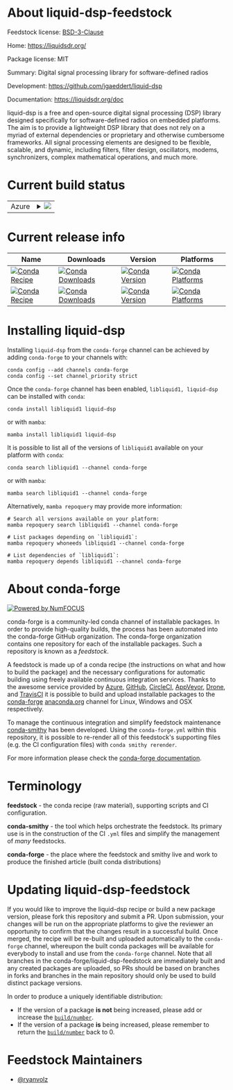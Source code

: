 About liquid-dsp-feedstock
==========================

Feedstock license: [BSD-3-Clause](https://github.com/conda-forge/liquid-dsp-feedstock/blob/main/LICENSE.txt)

Home: https://liquidsdr.org/

Package license: MIT

Summary: Digital signal processing library for software-defined radios

Development: https://github.com/jgaeddert/liquid-dsp

Documentation: https://liquidsdr.org/doc

liquid-dsp is a free and open-source digital signal processing (DSP) library designed specifically for software-defined radios on embedded platforms. The aim is to provide a lightweight DSP library that does not rely on a myriad of external dependencies or proprietary and otherwise cumbersome frameworks. All signal processing elements are designed to be flexible, scalable, and dynamic, including filters, filter design, oscillators, modems, synchronizers, complex mathematical operations, and much more.


Current build status
====================


<table>
    
  <tr>
    <td>Azure</td>
    <td>
      <details>
        <summary>
          <a href="https://dev.azure.com/conda-forge/feedstock-builds/_build/latest?definitionId=18407&branchName=main">
            <img src="https://dev.azure.com/conda-forge/feedstock-builds/_apis/build/status/liquid-dsp-feedstock?branchName=main">
          </a>
        </summary>
        <table>
          <thead><tr><th>Variant</th><th>Status</th></tr></thead>
          <tbody><tr>
              <td>linux_64_microarch_level1</td>
              <td>
                <a href="https://dev.azure.com/conda-forge/feedstock-builds/_build/latest?definitionId=18407&branchName=main">
                  <img src="https://dev.azure.com/conda-forge/feedstock-builds/_apis/build/status/liquid-dsp-feedstock?branchName=main&jobName=linux&configuration=linux%20linux_64_microarch_level1" alt="variant">
                </a>
              </td>
            </tr><tr>
              <td>linux_64_microarch_level3</td>
              <td>
                <a href="https://dev.azure.com/conda-forge/feedstock-builds/_build/latest?definitionId=18407&branchName=main">
                  <img src="https://dev.azure.com/conda-forge/feedstock-builds/_apis/build/status/liquid-dsp-feedstock?branchName=main&jobName=linux&configuration=linux%20linux_64_microarch_level3" alt="variant">
                </a>
              </td>
            </tr><tr>
              <td>linux_aarch64</td>
              <td>
                <a href="https://dev.azure.com/conda-forge/feedstock-builds/_build/latest?definitionId=18407&branchName=main">
                  <img src="https://dev.azure.com/conda-forge/feedstock-builds/_apis/build/status/liquid-dsp-feedstock?branchName=main&jobName=linux&configuration=linux%20linux_aarch64_" alt="variant">
                </a>
              </td>
            </tr><tr>
              <td>linux_ppc64le</td>
              <td>
                <a href="https://dev.azure.com/conda-forge/feedstock-builds/_build/latest?definitionId=18407&branchName=main">
                  <img src="https://dev.azure.com/conda-forge/feedstock-builds/_apis/build/status/liquid-dsp-feedstock?branchName=main&jobName=linux&configuration=linux%20linux_ppc64le_" alt="variant">
                </a>
              </td>
            </tr><tr>
              <td>osx_64_microarch_level1</td>
              <td>
                <a href="https://dev.azure.com/conda-forge/feedstock-builds/_build/latest?definitionId=18407&branchName=main">
                  <img src="https://dev.azure.com/conda-forge/feedstock-builds/_apis/build/status/liquid-dsp-feedstock?branchName=main&jobName=osx&configuration=osx%20osx_64_microarch_level1" alt="variant">
                </a>
              </td>
            </tr><tr>
              <td>osx_64_microarch_level3</td>
              <td>
                <a href="https://dev.azure.com/conda-forge/feedstock-builds/_build/latest?definitionId=18407&branchName=main">
                  <img src="https://dev.azure.com/conda-forge/feedstock-builds/_apis/build/status/liquid-dsp-feedstock?branchName=main&jobName=osx&configuration=osx%20osx_64_microarch_level3" alt="variant">
                </a>
              </td>
            </tr><tr>
              <td>osx_arm64</td>
              <td>
                <a href="https://dev.azure.com/conda-forge/feedstock-builds/_build/latest?definitionId=18407&branchName=main">
                  <img src="https://dev.azure.com/conda-forge/feedstock-builds/_apis/build/status/liquid-dsp-feedstock?branchName=main&jobName=osx&configuration=osx%20osx_arm64_" alt="variant">
                </a>
              </td>
            </tr><tr>
              <td>win_64</td>
              <td>
                <a href="https://dev.azure.com/conda-forge/feedstock-builds/_build/latest?definitionId=18407&branchName=main">
                  <img src="https://dev.azure.com/conda-forge/feedstock-builds/_apis/build/status/liquid-dsp-feedstock?branchName=main&jobName=win&configuration=win%20win_64_" alt="variant">
                </a>
              </td>
            </tr>
          </tbody>
        </table>
      </details>
    </td>
  </tr>
</table>

Current release info
====================

| Name | Downloads | Version | Platforms |
| --- | --- | --- | --- |
| [![Conda Recipe](https://img.shields.io/badge/recipe-libliquid1-green.svg)](https://anaconda.org/conda-forge/libliquid1) | [![Conda Downloads](https://img.shields.io/conda/dn/conda-forge/libliquid1.svg)](https://anaconda.org/conda-forge/libliquid1) | [![Conda Version](https://img.shields.io/conda/vn/conda-forge/libliquid1.svg)](https://anaconda.org/conda-forge/libliquid1) | [![Conda Platforms](https://img.shields.io/conda/pn/conda-forge/libliquid1.svg)](https://anaconda.org/conda-forge/libliquid1) |
| [![Conda Recipe](https://img.shields.io/badge/recipe-liquid--dsp-green.svg)](https://anaconda.org/conda-forge/liquid-dsp) | [![Conda Downloads](https://img.shields.io/conda/dn/conda-forge/liquid-dsp.svg)](https://anaconda.org/conda-forge/liquid-dsp) | [![Conda Version](https://img.shields.io/conda/vn/conda-forge/liquid-dsp.svg)](https://anaconda.org/conda-forge/liquid-dsp) | [![Conda Platforms](https://img.shields.io/conda/pn/conda-forge/liquid-dsp.svg)](https://anaconda.org/conda-forge/liquid-dsp) |

Installing liquid-dsp
=====================

Installing `liquid-dsp` from the `conda-forge` channel can be achieved by adding `conda-forge` to your channels with:

```
conda config --add channels conda-forge
conda config --set channel_priority strict
```

Once the `conda-forge` channel has been enabled, `libliquid1, liquid-dsp` can be installed with `conda`:

```
conda install libliquid1 liquid-dsp
```

or with `mamba`:

```
mamba install libliquid1 liquid-dsp
```

It is possible to list all of the versions of `libliquid1` available on your platform with `conda`:

```
conda search libliquid1 --channel conda-forge
```

or with `mamba`:

```
mamba search libliquid1 --channel conda-forge
```

Alternatively, `mamba repoquery` may provide more information:

```
# Search all versions available on your platform:
mamba repoquery search libliquid1 --channel conda-forge

# List packages depending on `libliquid1`:
mamba repoquery whoneeds libliquid1 --channel conda-forge

# List dependencies of `libliquid1`:
mamba repoquery depends libliquid1 --channel conda-forge
```


About conda-forge
=================

[![Powered by
NumFOCUS](https://img.shields.io/badge/powered%20by-NumFOCUS-orange.svg?style=flat&colorA=E1523D&colorB=007D8A)](https://numfocus.org)

conda-forge is a community-led conda channel of installable packages.
In order to provide high-quality builds, the process has been automated into the
conda-forge GitHub organization. The conda-forge organization contains one repository
for each of the installable packages. Such a repository is known as a *feedstock*.

A feedstock is made up of a conda recipe (the instructions on what and how to build
the package) and the necessary configurations for automatic building using freely
available continuous integration services. Thanks to the awesome service provided by
[Azure](https://azure.microsoft.com/en-us/services/devops/), [GitHub](https://github.com/),
[CircleCI](https://circleci.com/), [AppVeyor](https://www.appveyor.com/),
[Drone](https://cloud.drone.io/welcome), and [TravisCI](https://travis-ci.com/)
it is possible to build and upload installable packages to the
[conda-forge](https://anaconda.org/conda-forge) [anaconda.org](https://anaconda.org/)
channel for Linux, Windows and OSX respectively.

To manage the continuous integration and simplify feedstock maintenance
[conda-smithy](https://github.com/conda-forge/conda-smithy) has been developed.
Using the ``conda-forge.yml`` within this repository, it is possible to re-render all of
this feedstock's supporting files (e.g. the CI configuration files) with ``conda smithy rerender``.

For more information please check the [conda-forge documentation](https://conda-forge.org/docs/).

Terminology
===========

**feedstock** - the conda recipe (raw material), supporting scripts and CI configuration.

**conda-smithy** - the tool which helps orchestrate the feedstock.
                   Its primary use is in the construction of the CI ``.yml`` files
                   and simplify the management of *many* feedstocks.

**conda-forge** - the place where the feedstock and smithy live and work to
                  produce the finished article (built conda distributions)


Updating liquid-dsp-feedstock
=============================

If you would like to improve the liquid-dsp recipe or build a new
package version, please fork this repository and submit a PR. Upon submission,
your changes will be run on the appropriate platforms to give the reviewer an
opportunity to confirm that the changes result in a successful build. Once
merged, the recipe will be re-built and uploaded automatically to the
`conda-forge` channel, whereupon the built conda packages will be available for
everybody to install and use from the `conda-forge` channel.
Note that all branches in the conda-forge/liquid-dsp-feedstock are
immediately built and any created packages are uploaded, so PRs should be based
on branches in forks and branches in the main repository should only be used to
build distinct package versions.

In order to produce a uniquely identifiable distribution:
 * If the version of a package **is not** being increased, please add or increase
   the [``build/number``](https://docs.conda.io/projects/conda-build/en/latest/resources/define-metadata.html#build-number-and-string).
 * If the version of a package **is** being increased, please remember to return
   the [``build/number``](https://docs.conda.io/projects/conda-build/en/latest/resources/define-metadata.html#build-number-and-string)
   back to 0.

Feedstock Maintainers
=====================

* [@ryanvolz](https://github.com/ryanvolz/)

